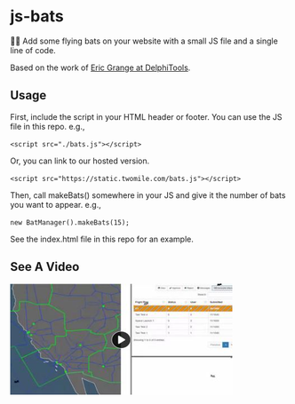 # js-bats

🦇🎃 Add some flying bats on your website with a small JS file and a single line of code.  

Based on the work of [Eric Grange at DelphiTools](https://www.delphitools.info/2013/10/30/pimp-your-website-with-an-halloween-bat/).

## Usage

First, include the script in your HTML header or footer.  You can use the JS file in this repo. e.g.,

`<script src="./bats.js"></script>`

Or, you can link to our hosted version.

`<script src="https://static.twomile.com/bats.js"></script>`

Then, call makeBats() somewhere in your JS and give it the number of bats you want to appear. e.g.,

`new BatManager().makeBats(15);`

See the index.html file in this repo for an example.

## See A Video

[![See a video on PeerTube](img/video-still.jpg)](https://communitymedia.video/w/jXxnUBLguxSo9n26RGeFzN "See a video on PeerTube")

